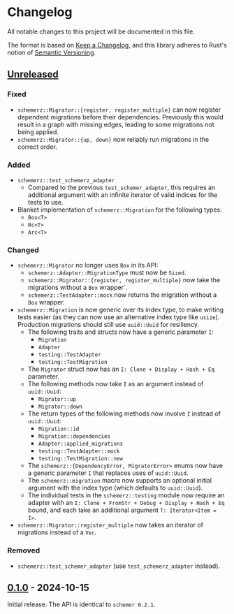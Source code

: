 # Changelog
All notable changes to this project will be documented in this file.

The format is based on [Keep a Changelog](https://keepachangelog.com/en/1.0.0/),
and this library adheres to Rust's notion of
[Semantic Versioning](https://semver.org/spec/v2.0.0.html).


<!-- next-header -->
## [Unreleased]

### Fixed
- `schemerz::Migrator::{register, register_multiple}` can now register dependent
  migrations before their dependencies. Previously this would result in a graph
  with missing edges, leading to some migrations not being applied.
- `schemerz::Migrator::{up, down}` now reliably run migrations in the correct
  order.

### Added
- `schemerz::test_schemerz_adapter`
  - Compared to the previous `test_schemer_adapter`, this requires an additional
    argument with an infinite iterator of valid indices for the tests to use.
- Blanket implementation of `schemerz::Migration` for the following types:
  - `Box<T>`
  - `Rc<T>`
  - `Arc<T>`

### Changed
- `schemerz::Migrator` no longer uses `Box` in its API:
  - `schemerz::Adapter::MigrationType` must now be `Sized`.
  - `schemerz::Migrator::{register, register_multiple}` now take the migrations
    without a `Box` wrapper`.
  - `schemerz::TestAdapter::mock` now returns the migration without a `Box`
    wrapper.
- `schemerz::Migration` is now generic over its index type, to make writing
  tests easier (as they can now use an alternative index type like `usize`).
  Production migrations should still use `uuid::Uuid` for resiliency.
  - The following traits and structs now have a generic parameter `I`:
    - `Migration`
    - `Adapter`
    - `testing::TestAdapter`
    - `testing::TestMigration`
  - The `Migrator` struct now has an `I: Clone + Display + Hash + Eq` parameter.
  - The following methods now take `I` as an argument instead of `uuid::Uuid`:
    - `Migrator::up`
    - `Migrator::down`
  - The return types of the following methods now involve `I` instead of
    `uuid::Uuid`:
    - `Migration::id`
    - `Migration::dependencies`
    - `Adapter::applied_migrations`
    - `testing::TestAdapter::mock`
    - `testing::TestMigration::new`
  - The `schemerz::{DependencyError, MigratorError>` enums now have a generic
    parameter `I` that replaces uses of `uuid::Uuid`.
  - The `schemerz::migration` macro now supports an optional initial argument
    with the index type (which defaults to `uuid::Uuid`).
  - The individual tests in the `schemerz::testing` module now require an
    adapter with an `I: Clone + FromStr + Debug + Display + Hash + Eq` bound,
    and each take an additional argument `T: Iterator<Item = I>`.
- `schemerz::Migrator::register_multiple` now takes an iterator of migrations
  instead of a `Vec`.

### Removed
- `schemerz::test_schemer_adapter` (use `test_schemerz_adapter` instead).

## [0.1.0] - 2024-10-15
Initial release. The API is identical to `schemer 0.2.1`.


<!-- next-url -->
[Unreleased]: https://github.com/zcash/schemerz/compare/schemerz-0.1.0...HEAD
[0.1.0]: https://github.com/zcash/schemerz/compare/1bfd952b035b87a39df955376e0bdddf98eb6c99...schemerz-0.1.0
